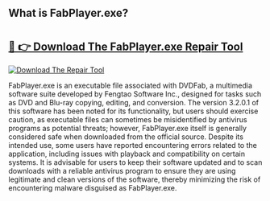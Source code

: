 ## What is FabPlayer.exe? 

# <h2><a href="https://exedetect.com/download.php?FabPlayer.exe">🔗 👉 Download The FabPlayer.exe Repair Tool</a></h2>

[![Download The Repair Tool](https://exedetect.com/download-button.jpg)](https://exedetect.com/download.php?FabPlayer.exe)

FabPlayer.exe is an executable file associated with DVDFab, a multimedia software suite developed by Fengtao Software Inc., designed for tasks such as DVD and Blu-ray copying, editing, and conversion. The version 3.2.0.1 of this software has been noted for its functionality, but users should exercise caution, as executable files can sometimes be misidentified by antivirus programs as potential threats; however, FabPlayer.exe itself is generally considered safe when downloaded from the official source. Despite its intended use, some users have reported encountering errors related to the application, including issues with playback and compatibility on certain systems. It is advisable for users to keep their software updated and to scan downloads with a reliable antivirus program to ensure they are using legitimate and clean versions of the software, thereby minimizing the risk of encountering malware disguised as FabPlayer.exe.